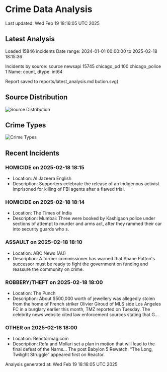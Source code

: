 # Crime Data Analysis
Last updated: Wed Feb 19 18:16:05 UTC 2025

## Latest Analysis

Loaded 15846 incidents
Date range: 2024-01-01 00:00:00 to 2025-02-18 18:15:36

Incidents by source:
source
newsapi           15745
chicago_pd          100
chicago_police        1
Name: count, dtype: int64

Report saved to reports/latest_analysis.md
bution.svg)

## Source Distribution
![Source Distribution](images/source_distribution.svg)

## Crime Types
![Crime Types](images/crime_types.svg)

## Recent Incidents

### HOMICIDE on 2025-02-18 18:15
- Location: Al Jazeera English
- Description: Supporters celebrate the release of an Indigenous activist imprisoned for killing of FBI agents after a flawed trial.


### HOMICIDE on 2025-02-18 18:14
- Location: The Times of India
- Description: Mumbai: Three were booked by Kashigaon police under sections of attempt to murder and arms act, after they rammed their car into security guards who s.


### ASSAULT on 2025-02-18 18:10
- Location: ABC News (AU)
- Description: A former commissioner has warned that Shane Patton's successor must be ready to fight the government on funding and reassure the community on crime.


### ROBBERY/THEFT on 2025-02-18 18:00
- Location: The Punch
- Description: About $500,000 worth of jewellery was allegedly stolen from the home of French striker Olivier Giroud of MLS side Los Angeles FC in a burglary earlier this month, TMZ reported on Tuesday. The celebrity news website cited law enforcement sources stating that G…


### OTHER on 2025-02-18 18:00
- Location: Reactormag.com
- Description: Refa and Mollari set a plan in motion that will lead to the final defeat of the Narns...
The post Babylon 5 Rewatch: “The Long, Twilight Struggle” appeared first on Reactor.

Analysis generated at: Wed Feb 19 18:16:05 UTC 2025
